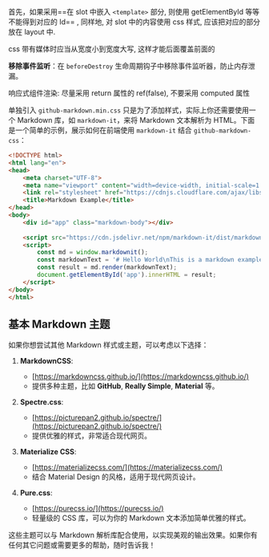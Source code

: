 首先，如果采用==在 slot 中嵌入 `<template>` 部分, 则使用 getElementById 等等不能得到对应的 Id== , 同样地, 对 slot 中的内容使用 css 样式, 应该把对应的部分放在 layout 中. 

css 带有媒体时应当从宽度小到宽度大写, 这样才能后面覆盖前面的 

**移除事件监听**：在 `beforeDestroy` 生命周期钩子中移除事件监听器，防止内存泄漏。

响应式组件渲染: 尽量采用 return 属性的 ref(false), 不要采用 computed 属性


单独引入 `github-markdown.min.css` 只是为了添加样式，实际上你还需要使用一个 Markdown 库，如 `markdown-it`，来将 Markdown 文本解析为 HTML。下面是一个简单的示例，展示如何在前端使用 `markdown-it` 结合 `github-markdown-css`：

```html
<!DOCTYPE html>
<html lang="en">
<head>
    <meta charset="UTF-8">
    <meta name="viewport" content="width=device-width, initial-scale=1.0">
    <link rel="stylesheet" href="https://cdnjs.cloudflare.com/ajax/libs/github-markdown-css/4.0.0/github-markdown.min.css">
    <title>Markdown Example</title>
</head>
<body>
    <div id="app" class="markdown-body"></div>
    
    <script src="https://cdn.jsdelivr.net/npm/markdown-it/dist/markdown-it.min.js"></script>
    <script>
        const md = window.markdownit();
        const markdownText = '# Hello World\nThis is a markdown example!';
        const result = md.render(markdownText);
        document.getElementById('app').innerHTML = result;
    </script>
</body>
</html>
```

## 基本 Markdown 主题

如果你想尝试其他 Markdown 样式或主题，可以考虑以下选择：

1. **MarkdownCSS**:
   - [https://markdowncss.github.io/](https://markdowncss.github.io/)
   - 提供多种主题，比如 **GitHub**, **Really Simple**, **Material** 等。

2. **Spectre.css**:
   - [https://picturepan2.github.io/spectre/](https://picturepan2.github.io/spectre/)
   - 提供优雅的样式，非常适合现代网页。

3. **Materialize CSS**:
   - [https://materializecss.com/](https://materializecss.com/)
   - 结合 Material Design 的风格，适用于现代网页设计。

4. **Pure.css**:
   - [https://purecss.io/](https://purecss.io/)
   - 轻量级的 CSS 库，可以为你的 Markdown 文本添加简单优雅的样式。

这些主题可以与 Markdown 解析库配合使用，以实现美观的输出效果。如果你有任何其它问题或需要更多的帮助，随时告诉我！
